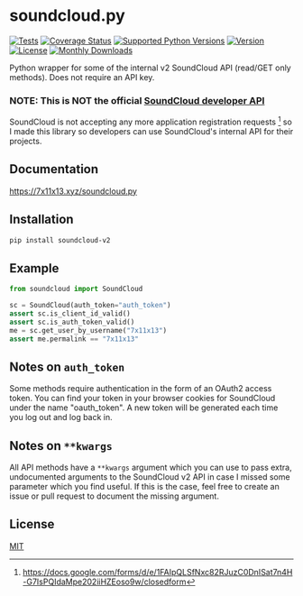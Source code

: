 # soundcloud.py

[![Tests](https://github.com/7x11x13/soundcloud.py/actions/workflows/ci.yml/badge.svg)](https://github.com/7x11x13/soundcloud.py/actions/workflows/ci.yml)
[![Coverage Status](https://coveralls.io/repos/github/7x11x13/soundcloud.py/badge.svg?branch=main)](https://coveralls.io/github/7x11x13/soundcloud.py?branch=main)
[![Supported Python Versions](https://img.shields.io/badge/python-3.7%2C%203.8%2C%203.9%2C%203.10%2C%203.11%2C%203.12-blue.svg)](https://pypi.org/project/soundcloud-v2/)
[![Version](https://img.shields.io/pypi/v/soundcloud-v2.svg)](https://pypi.org/project/soundcloud-v2/)
[![License](https://img.shields.io/pypi/l/soundcloud-v2.svg)](https://pypi.org/project/soundcloud-v2/)
[![Monthly Downloads](https://pepy.tech/badge/soundcloud-v2/month)](https://pepy.tech/project/soundcloud-v2)

Python wrapper for some of the internal v2 SoundCloud API (read/GET only methods). Does not require an API key.

### NOTE: This is NOT the official [SoundCloud developer API](https://developers.soundcloud.com/docs/api/guide)

SoundCloud is not accepting any more application registration requests [^1] so
I made this library so developers can use SoundCloud's internal API for their projects.


[^1]: https://docs.google.com/forms/d/e/1FAIpQLSfNxc82RJuzC0DnISat7n4H-G7IsPQIdaMpe202iiHZEoso9w/closedform

## Documentation

https://7x11x13.xyz/soundcloud.py

## Installation

```bash
pip install soundcloud-v2
```

## Example

```python
from soundcloud import SoundCloud

sc = SoundCloud(auth_token="auth_token")
assert sc.is_client_id_valid()
assert sc.is_auth_token_valid()
me = sc.get_user_by_username("7x11x13")
assert me.permalink == "7x11x13"
```

## Notes on `auth_token`
Some methods require authentication in the form of an OAuth2 access token.
You can find your token in your browser cookies for SoundCloud under the name "oauth_token".
A new token will be generated each time you log out and log back in.

## Notes on `**kwargs`
All API methods have a `**kwargs` argument which you can use to pass extra, undocumented
arguments to the SoundCloud v2 API in case I missed some parameter which you find useful.
If this is the case, feel free to create an issue or pull request to document the missing
argument.

## License
[MIT](https://choosealicense.com/licenses/mit/)
